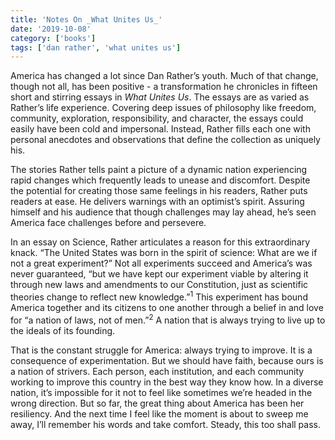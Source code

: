 ```yaml
---
title: 'Notes On _What Unites Us_'
date: '2019-10-08'
category: ['books']
tags: ['dan rather', 'what unites us']
---
```

America has changed a lot since Dan Rather’s youth. Much of that change, though not all, has been positive - a transformation he chronicles in fifteen short and stirring essays in _What Unites Us_. The essays are as varied as Rather’s life experience. Covering deep issues of philosophy like freedom, community, exploration, responsibility, and character, the essays could easily have been cold and impersonal. Instead, Rather fills each one with personal anecdotes and observations that define the collection as uniquely his. 

The stories Rather tells paint a picture of a dynamic nation experiencing rapid changes which frequently leads to unease and discomfort. Despite the potential for creating those same feelings in his readers, Rather puts readers at ease. He delivers warnings with an optimist’s spirit. Assuring himself and his audience that though challenges may lay ahead, he’s seen America face challenges before and persevere. 

In an essay on Science, Rather articulates a reason for this extraordinary knack. “The United States was born in the spirit of science: What are we if not a great experiment?” Not all experiments succeed and America’s was never guaranteed, “but we have kept our experiment viable by altering it through new laws and amendments to our Constitution, just as scientific theories change to reflect new knowledge.”<sup>1</sup> This experiment has bound America together and its citizens to one another through a belief in and love for “a nation of laws, not of men.”<sup>2</sup> A nation that is always trying to live up to the ideals of its founding. 

That is the constant struggle for America: always trying to improve. It is a consequence of experimentation. But we should have faith, because ours is a nation of strivers. Each person, each institution, and each community working to improve this country in the best way they know how. In a diverse nation, it’s impossible for it not to feel like sometimes we’re headed in the wrong direction. But so far, the great thing about America has been her resiliency. And the next time I feel like the moment is about to sweep me away, I’ll remember his words and take comfort. Steady, this too shall pass.

